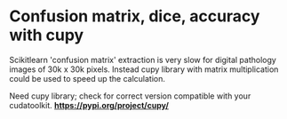 # Confusion matrix, dice, accuracy with cupy
Scikitlearn 'confusion matrix' extraction is very slow for digital pathology images of 30k x 30k pixels. Instead cupy library with matrix multiplication could be used to speed up the calculation. 

Need cupy library; check for correct version compatible with your cudatoolkit. <b/>
https://pypi.org/project/cupy/ 
